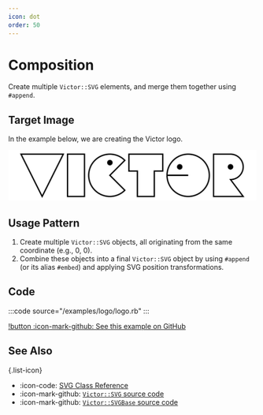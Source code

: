 ```yaml
---
icon: dot
order: 50
---
```


# Composition

Create multiple `Victor::SVG` elements, and merge them together using `#append`.


## Target Image

In the example below, we are creating the Victor logo.

![](/examples/logo/logo.svg)

## Usage Pattern

1. Create multiple `Victor::SVG` objects, all originating from the same coordinate
   (e.g., 0, 0).
2. Combine these objects into a final `Victor::SVG` object by using `#append`
   (or its alias `#embed`) and applying SVG position transformations.

## Code

:::code source="/examples/logo/logo.rb" :::

[!button :icon-mark-github: See this example on GitHub](https://github.com/DannyBen/victor-book/tree/master/src/examples/logo)

## See Also

{.list-icon}
- :icon-code: [SVG Class Reference](/class-reference/svg)
- :icon-mark-github: [`Victor::SVG` source code](https://github.com/DannyBen/victor/blob/master/lib/victor/svg.rb)
- :icon-mark-github: [`Victor::SVGBase` source code](https://github.com/DannyBen/victor/blob/master/lib/victor/svg_base.rb)

